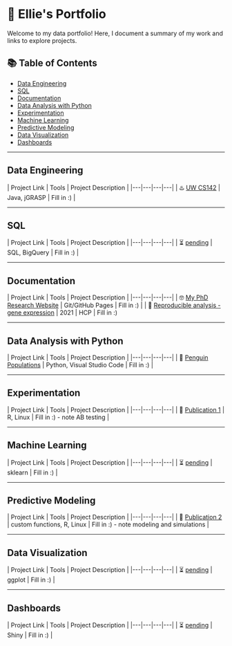 # 🎨 Ellie's Portfolio

Welcome to my data portfolio! Here, I document a summary of my work and links to explore projects. 

## 📚 Table of Contents  

- [Data Engineering](#data-engineering)
- [SQL](#sql)
- [Documentation](#documentation)
- [Data Analysis with Python](#data-analysis-with-python)
- [Experimentation](#experimentation)
- [Machine Learning](#machine-learning)
- [Predictive Modeling](#predictive-modeling)
- [Data Visualization](#data-visualization)
- [Dashboards](#dashboards)

***

## Data Engineering

| Project Link | Tools | Project Description | 
|---|---|---|---|
| ♨️ [UW CS142](https://github.com/etaagen?tab=repositories) | Java, jGRASP | Fill in :) |

***

## SQL   

| Project Link | Tools | Project Description | 
|---|---|---|---|
| ⏳ [pending](https://github.com/etaagen?tab=repositories) | SQL, BigQuery | Fill in :) |

***

## Documentation   

| Project Link | Tools | Project Description | 
|---|---|---|---|
| 🤓 [My PhD Research Website](https://github.com/etaagen/etaagen.github.io) | Git/GitHub Pages | Fill in :) |
| 📓 [Reproducible analysis - gene expression](https://github.com/etaagen/Taagen_2021_TPG/blob/main/supplementary_4/script_S4.md) | 2021 | HCP | Fill in :) 

***

## Data Analysis with Python  

| Project Link | Tools | Project Description | 
|---|---|---|---|
| 🧊 [Penguin Populations](https://github.com/etaagen?tab=repositories) | Python, Visual Studio Code | Fill in :) |

***

## Experimentation   

| Project Link | Tools | Project Description | 
|---|---|---|---|
| 🧬 [Publication 1](https://github.com/etaagen/Taagen_2021_TPG/blob/main/README.md) | R, Linux | Fill in :) - note AB testing |

***

## Machine Learning 

| Project Link | Tools | Project Description | 
|---|---|---|---|
| ⏳ [pending](https://github.com/etaagen?tab=repositories) | sklearn | Fill in :) |

***

## Predictive Modeling   

| Project Link | Tools | Project Description | 
|---|---|---|---|
| 🎯 [Publication 2](https://github.com/etaagen/dissertation_chapter_4/blob/main/README.md) | custom functions, R, Linux | Fill in :) - note modeling and simulations |  

***

## Data Visualization   

| Project Link | Tools | Project Description | 
|---|---|---|---|
| ⏳ [pending](https://github.com/etaagen?tab=repositories) | ggplot | Fill in :) |  

***

## Dashboards 

| Project Link | Tools | Project Description | 
|---|---|---|---|
| ⏳ [pending](https://github.com/etaagen?tab=repositories) | Shiny | Fill in :) |
